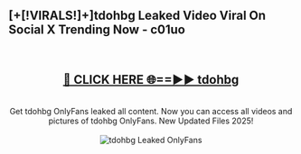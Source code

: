 <h2>[+[!VIRALS!]+]tdohbg Leaked Video Viral On Social X Trending Now - c01uo</h2>
<br>
<div align="center">
<h2><a href="https://libra.edu.pl?tdohbg" rel="nofollow">🔴 CLICK HERE 🌐==►► tdohbg</a></h2>
<br>
Get tdohbg OnlyFans leaked all content. Now you can access all videos and pictures of tdohbg OnlyFans. New Updated Files 2025!
<br>
<br>
<a href="https://libra.edu.pl?tdohbg" rel="nofollow" data-target="animated-image.originalLink"><img src="https://i.ibb.co.com/WyWwxjT/player-gif2.gif" alt="tdohbg Leaked OnlyFans" style="max-width: 100%; display: inline-block;" data-target="animated-image.originalImage"></a>
</div>
<br>